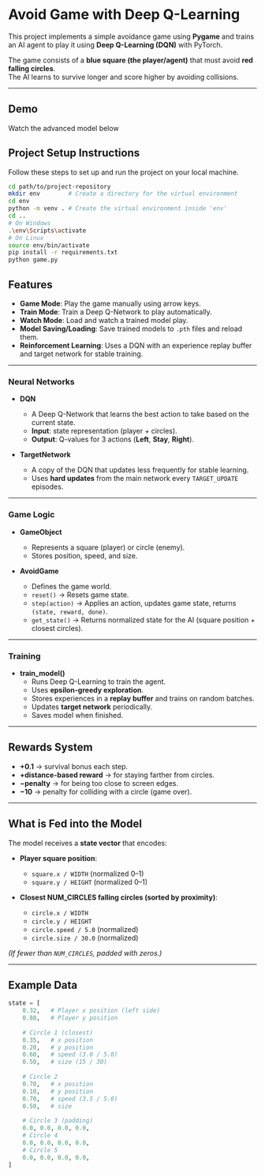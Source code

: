 # Avoid Game with Deep Q-Learning

This project implements a simple avoidance game using **Pygame** and trains an AI agent to play it using **Deep Q-Learning (DQN)** with PyTorch.

The game consists of a **blue square (the player/agent)** that must avoid **red falling circles**.  
The AI learns to survive longer and score higher by avoiding collisions.

---

## Demo
Watch the advanced model below



## Project Setup Instructions

Follow these steps to set up and run the project on your local machine.

```bash
cd path/to/project-repository
mkdir env        # Create a directory for the virtual environment
cd env
python -m venv . # Create the virtual environment inside 'env'
cd ..
# On Windows
.\env\Scripts\activate
# On Linux
source env/bin/activate
pip install -r requirements.txt
python game.py
```

## Features

- **Game Mode**: Play the game manually using arrow keys.  
- **Train Mode**: Train a Deep Q-Network to play automatically.  
- **Watch Mode**: Load and watch a trained model play.  
- **Model Saving/Loading**: Save trained models to `.pth` files and reload them.  
- **Reinforcement Learning**: Uses a DQN with an experience replay buffer and target network for stable training.  

---

### Neural Networks

- **DQN**  
  - A Deep Q-Network that learns the best action to take based on the current state.  
  - **Input**: state representation (player + circles).  
  - **Output**: Q-values for 3 actions (**Left**, **Stay**, **Right**).  

- **TargetNetwork**  
  - A copy of the DQN that updates less frequently for stable learning.  
  - Uses **hard updates** from the main network every `TARGET_UPDATE` episodes.  

---

### Game Logic

- **GameObject**  
  - Represents a square (player) or circle (enemy).  
  - Stores position, speed, and size.  

- **AvoidGame**  
  - Defines the game world.  
  - `reset()` → Resets game state.  
  - `step(action)` → Applies an action, updates game state, returns `(state, reward, done)`.  
  - `get_state()` → Returns normalized state for the AI (square position + closest circles).  

---

### Training

- **train_model()**  
  - Runs Deep Q-Learning to train the agent.  
  - Uses **epsilon-greedy exploration**.  
  - Stores experiences in a **replay buffer** and trains on random batches.  
  - Updates **target network** periodically.  
  - Saves model when finished.  

---

## Rewards System

- **+0.1** → survival bonus each step.  
- **+distance-based reward** → for staying farther from circles.  
- **−penalty** → for being too close to screen edges.  
- **−10** → penalty for colliding with a circle (game over).  

---

## What is Fed into the Model  

The model receives a **state vector** that encodes:  

- **Player square position**:  
  - `square.x / WIDTH` (normalized 0–1)  
  - `square.y / HEIGHT` (normalized 0–1)  

- **Closest NUM_CIRCLES falling circles (sorted by proximity)**:  
  - `circle.x / WIDTH`  
  - `circle.y / HEIGHT`  
  - `circle.speed / 5.0` (normalized)  
  - `circle.size / 30.0` (normalized)  

*(If fewer than `NUM_CIRCLES`, padded with zeros.)*  

---

## Example Data  

```python
state = [
    0.32,   # Player x position (left side)
    0.88,   # Player y position
    
    # Circle 1 (closest)
    0.35,   # x position
    0.20,   # y position
    0.60,   # speed (3.0 / 5.0)
    0.50,   # size (15 / 30)
    
    # Circle 2
    0.70,   # x position
    0.10,   # y position
    0.70,   # speed (3.5 / 5.0)
    0.50,   # size
    
    # Circle 3 (padding)
    0.0, 0.0, 0.0, 0.0,
    # Circle 4
    0.0, 0.0, 0.0, 0.0,
    # Circle 5
    0.0, 0.0, 0.0, 0.0,
]
```
